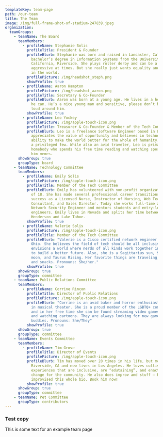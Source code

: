 ```yaml
---
templateKey: team-page
path: /our-team
title: The Team
image: /img/full-frame-shot-of-stadium-247839.jpeg
organization:
  teamGroups:
    - teamName: The Board
      teamMembers:
        - profileName: Stephanie Solis
          profileTitle: President & Founder
          profileBlurb: Stephanie was born and raised in Lancaster, California and has a
            bachelor’s degree in Information Systems from the University of
            California, Riverside. She plays roller derby and can be a bit
            aggressive at times. But she really just wants equality and justice
            in the world.
          profilePicture: /img/headshot_steph.png
          showProfile: true
        - profileName: Aaron Hampton
          profilePicture: /img/headshot_aaron.png
          profileTitle: Secretary & Co-Founder
          profileBlurb: Aaron was born at a young age. He lives in a house and works when
            he can. He’s a nice young man and sensitive, please don’t be too
            loud around him.
          showProfile: true
        - profileName: Leo Yockey
          profilePicture: /img/apple-touch-icon.png
          profileTitle: Treasurer & Co-Founder & Member of the Tech Committee
          profileBlurb: Leo is a freelance Software Engineer based in Los Angeles. He
            appreciates the value of opportunity and believes in technology’s
            ability to make the world better for the whole of humanity, not just
            a privileged few. While also an avid traveler, Leo is primarily a
            homebody who spends his free time reading and watching sports. Send
            him memes.
      showGroup: true
      groupType: board
    - teamName: Technology Committee
      teamMembers:
        - profileName: Emily Solis
          profilePicture: /img/apple-touch-icon.png
          profileTitle: Member of the Tech Committee
          profileBlurb: Emily has volunteered with non-profit organizations since the age
            of 18. She has made several professional career transitions, finding
            success as a Licensed Nurse, Instructor of Nursing, Web Technology
            Consultant, and Sales Director. Today she works full-time as a
            Network Security Engineer and mentors students and entry-level
            engineers. Emily lives in Nevada and splits her time between
            Henderson and Lake Tahoe.
          showProfile: true
        - profileName: Valerie Solis
          profilePicture: /img/apple-touch-icon.png
          profileTitle: Member of the Tech Committee
          profileBlurb: "Valerie is a Cisco certified network engineer based in Columbus,
            Ohio. She believes the field of tech should be all inclusive and
            envisions a world where nerds of all kinds work together in harmony
            to build a better future. Also, she is a Sagittarius sun, Scorpio
            moon, and Taurus Rising. Her favorite things are traveling, Netflix,
            and snacks. Pronouns: She/her."
          showProfile: true
      showGroup: true
      groupType: committee
    - teamName: Public Relations Committee
      teamMembers:
        - profileName: Corrine Rincon
          profileTitle: Director of Public Relations
          profilePicture: /img/apple-touch-icon.png
          profileBlurb: "Corrine is an avid baker and horror enthusiast with a background
            in musical theater. She is a proud member of the LGBTQ+ community
            and in her free time she can be found streaming video games, singing
            and watching cartoons. They are always looking for new gamer
            buddies. Pronouns: She/They"
          showProfile: true
      showGroup: true
      groupType: committee
    - teamName: Events Committee
      teamMembers:
        - profileName: Tim Grove
          profileTitle: Director of Events
          profilePicture: /img/apple-touch-icon.png
          profileBlurb: Tim has moved over 20 times in his life, but mostly grew up in
            Riverside, CA and now lives in Los Angeles. He loves cultivating
            experiences that are inclusive, are “edutaining”, and enact positive
            change for the community. He also does improv and stuff — he even
            improvised this whole bio. Book him now!
          showProfile: true
      showGroup: true
      groupType: committee
    - teamName: Pet Committee
      groupType: contributors
---
```


### Test copy

This is some text for an example team page
